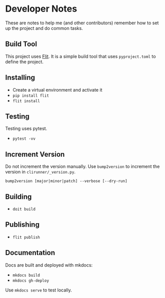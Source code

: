 # Developer Notes

These are notes to help me (and other contributors) remember how to set up the project and do common tasks.

## Build Tool

This project uses [Flit](https://flit.readthedocs.io/en/latest/).  It is a simple build tool that uses `pyproject.toml` to define the project.

## Installing

- Create a virtual environment and activate it
- `pip install flit`
- `flit install`

## Testing

Testing uses pytest.

- `pytest -vv`

## Increment Version

Do not increment the version manually.  Use `bump2version` to increment the version in `clirunner/_version.py`.

`bump2version [major|minor|patch] --verbose [--dry-run]`

## Building

- `doit build`

## Publishing

- `flit publish`

## Documentation

Docs are built and deployed with mkdocs:

- `mkdocs build`
- `mkdocs gh-deploy`

Use `mkdocs serve` to test locally.
